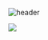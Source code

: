 ![header](https://capsule-render.vercel.app/api?type=Soft&color=50:79F1A4,50:a82da8&height=200&section=header&text=capsule%20render&fontSize=90)

![](https://github-readme-stats.vercel.app/api?username=LeeYun&show_icons=true&theme=radical)
